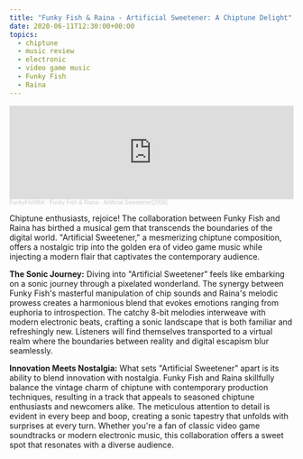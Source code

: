 ```yaml
---
title: "Funky Fish & Raina - Artificial Sweetener: A Chiptune Delight"
date: 2020-06-11T12:30:00+00:00
topics:
  - chiptune
  - music review
  - electronic
  - video game music
  - Funky Fish
  - Raina
---
```


<iframe width="100%" height="166" scrolling="no" frameborder="no" allow="autoplay" src="https://w.soundcloud.com/player/?url=https%3A//api.soundcloud.com/tracks/173345326&color=%23ff5500&auto_play=false&hide_related=false&show_comments=true&show_user=true&show_reposts=false&show_teaser=true"></iframe><div style="font-size: 10px; color: #cccccc;line-break: anywhere;word-break: normal;overflow: hidden;white-space: nowrap;text-overflow: ellipsis; font-family: Interstate,Lucida Grande,Lucida Sans Unicode,Lucida Sans,Garuda,Verdana,Tahoma,sans-serif;font-weight: 100;"><a href="https://soundcloud.com/funkyfish8bit" title="FunkyFish8bit" target="_blank" style="color: #cccccc; text-decoration: none;">FunkyFish8bit</a> · <a href="https://soundcloud.com/funkyfish8bit/funky-fish-raina-artificial-sweetener" title="Funky Fish &amp; Raina - Artificial Sweetener[2006]" target="_blank" style="color: #cccccc; text-decoration: none;">Funky Fish &amp; Raina - Artificial Sweetener[2006]</a></div>

Chiptune enthusiasts, rejoice! The collaboration between Funky Fish and Raina has birthed a musical gem that transcends the boundaries of the digital world. "Artificial Sweetener," a mesmerizing chiptune composition, offers a nostalgic trip into the golden era of video game music while injecting a modern flair that captivates the contemporary audience.

<!--more-->

**The Sonic Journey:**
Diving into "Artificial Sweetener" feels like embarking on a sonic journey through a pixelated wonderland. The synergy between Funky Fish's masterful manipulation of chip sounds and Raina's melodic prowess creates a harmonious blend that evokes emotions ranging from euphoria to introspection. The catchy 8-bit melodies interweave with modern electronic beats, crafting a sonic landscape that is both familiar and refreshingly new. Listeners will find themselves transported to a virtual realm where the boundaries between reality and digital escapism blur seamlessly.

**Innovation Meets Nostalgia:**
What sets "Artificial Sweetener" apart is its ability to blend innovation with nostalgia. Funky Fish and Raina skillfully balance the vintage charm of chiptune with contemporary production techniques, resulting in a track that appeals to seasoned chiptune enthusiasts and newcomers alike. The meticulous attention to detail is evident in every beep and boop, creating a sonic tapestry that unfolds with surprises at every turn. Whether you're a fan of classic video game soundtracks or modern electronic music, this collaboration offers a sweet spot that resonates with a diverse audience.

